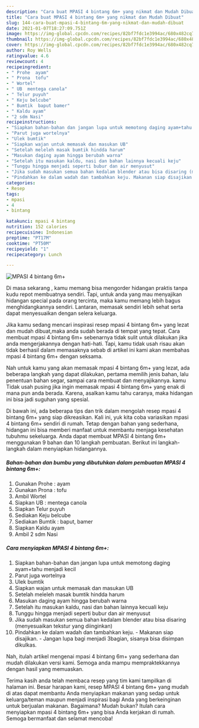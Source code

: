```yaml
---
description: "Cara buat MPASI 4 bintang 6m+ yang nikmat dan Mudah Dibuat"
title: "Cara buat MPASI 4 bintang 6m+ yang nikmat dan Mudah Dibuat"
slug: 144-cara-buat-mpasi-4-bintang-6m-yang-nikmat-dan-mudah-dibuat
date: 2021-01-07T18:27:09.751Z
image: https://img-global.cpcdn.com/recipes/82bf7fdc1e3994ac/680x482cq70/mpasi-4-bintang-6m-foto-resep-utama.jpg
thumbnail: https://img-global.cpcdn.com/recipes/82bf7fdc1e3994ac/680x482cq70/mpasi-4-bintang-6m-foto-resep-utama.jpg
cover: https://img-global.cpcdn.com/recipes/82bf7fdc1e3994ac/680x482cq70/mpasi-4-bintang-6m-foto-resep-utama.jpg
author: Roy Wells
ratingvalue: 4.6
reviewcount: 4
recipeingredient:
- " Prohe  ayam"
- " Prona  tofu"
- " Wortel"
- " UB  mentega canola"
- " Telur puyuh"
- " Keju belcube"
- " Bumtik  baput bamer"
- " Kaldu ayam"
- "2 sdm Nasi"
recipeinstructions:
- "Siapkan bahan-bahan dan jangan lupa untuk memotong daging ayam+tahu menjadi kecil"
- "Parut juga wortelnya"
- "Ulek bumtik"
- "Siapkan wajan untuk memasak dan masukan UB"
- "Setelah meleleh masak bumtik hindda harum"
- "Masukan daging ayam hingga berubah warna"
- "Setelah itu masukan kaldu, nasi dan bahan lainnya kecuali keju"
- "Tunggu hingga menjadi seperti bubur dan air menyusut"
- "Jika sudah masukan semua bahan kedalam blender atau bisa disaring (menyesuaikan tekstur yang diinginkan)"
- "Pindahkan ke dalam wadah dan tambahkan keju. Makanan siap disajikan. Jangan lupa bagi menjadi 3bagian, sisanya bisa disimpan dikulkas."
categories:
- Resep
tags:
- mpasi
- 4
- bintang

katakunci: mpasi 4 bintang 
nutrition: 152 calories
recipecuisine: Indonesian
preptime: "PT17M"
cooktime: "PT50M"
recipeyield: "1"
recipecategory: Lunch

---
```



![MPASI 4 bintang 6m+](https://img-global.cpcdn.com/recipes/82bf7fdc1e3994ac/680x482cq70/mpasi-4-bintang-6m-foto-resep-utama.jpg)

Di masa  sekarang , kamu memang bisa mengorder hidangan praktis tanpa kudu repot membuatnya sendiri. Tapi, untuk anda yang mau menyajikan hidangan special pada orang tercinta, maka kamu memang lebih bagus menghidangkannya sendiri. Lantaran, memasak sendiri lebih sehat serta dapat menyesuaikan dengan selera keluarga.

Jika kamu sedang mencari inspirasi resep mpasi 4 bintang 6m+ yang lezat dan mudah dibuat,maka anda sudah berada di tempat yang tepat. Cara membuat mpasi 4 bintang 6m+  sebenarnya tidak sulit untuk dilakukan jika anda mengerjakannya dengan hati-hati. Tapi, kamu tidak usah risau akan tidak berhasil dalam memasaknya 
sebab di artikel ini kami akan membahas mpasi 4 bintang 6m+ dengan seksama.  



Nah untuk kamu yang akan memasak mpasi 4 bintang 6m+ yang lezat, ada beberapa langkah yang dapat dilakukan, pertama memilih jenis bahan, lalu penentuan bahan segar, sampai cara membuat dan menyajikannya. kamu Tidak usah pusing jika ingin memasak mpasi 4 bintang 6m+ yang enak di mana pun anda berada. Karena, asalkan kamu  tahu caranya, maka hidangan ini bisa jadi suguhan yang spesial.

Di bawah ini, ada beberapa tips dan trik dalam mengolah resep mpasi 4 bintang 6m+ yang siap dikreasikan. Kali ini, yuk kita coba variasikan mpasi 4 bintang 6m+ sendiri di rumah. Tetap dengan bahan yang sederhana, hidangan ini bisa memberi manfaat untuk membantu menjaga kesehatan tubuhmu sekeluarga. Anda dapat membuat MPASI 4 bintang 6m+ menggunakan 9 bahan dan 10 langkah pembuatan. Berikut ini langkah-langkah dalam menyiapkan hidangannya.

<!--inarticleads1-->

##### Bahan-bahan dan bumbu yang dibutuhkan dalam pembuatan MPASI 4 bintang 6m+:

1. Gunakan  Prohe : ayam
1. Gunakan  Prona : tofu
1. Ambil  Wortel
1. Siapkan  UB : mentega canola
1. Siapkan  Telur puyuh
1. Sediakan  Keju belcube
1. Sediakan  Bumtik : baput, bamer
1. Siapkan  Kaldu ayam
1. Ambil 2 sdm Nasi




<!--inarticleads2-->

##### Cara menyiapkan MPASI 4 bintang 6m+:

1. Siapkan bahan-bahan dan jangan lupa untuk memotong daging ayam+tahu menjadi kecil
1. Parut juga wortelnya
1. Ulek bumtik
1. Siapkan wajan untuk memasak dan masukan UB
1. Setelah meleleh masak bumtik hindda harum
1. Masukan daging ayam hingga berubah warna
1. Setelah itu masukan kaldu, nasi dan bahan lainnya kecuali keju
1. Tunggu hingga menjadi seperti bubur dan air menyusut
1. Jika sudah masukan semua bahan kedalam blender atau bisa disaring (menyesuaikan tekstur yang diinginkan)
1. Pindahkan ke dalam wadah dan tambahkan keju. - Makanan siap disajikan. - Jangan lupa bagi menjadi 3bagian, sisanya bisa disimpan dikulkas.




Nah, itulah artikel mengenai  mpasi 4 bintang 6m+  yang sederhana dan mudah dilakukan versi kami. Semoga anda mampu mempraktekkannya dengan hasil yang memuaskan. 

Terima kasih anda telah membaca resep yang tim kami tampilkan di halaman ini. Besar harapan kami, resep  MPASI 4 bintang 6m+ yang mudah di atas dapat membantu Anda menyiapkan makanan yang sedap untuk keluarga/teman maupun menjadi inspirasi bagi Anda yang berkeinginan untuk berjualan makanan. Bagaimana? Mudah bukan? Itulah cara menyiapkan mpasi 4 bintang 6m+ yang bisa Anda kerjakan di rumah. Semoga bermanfaat dan selamat mencoba!

